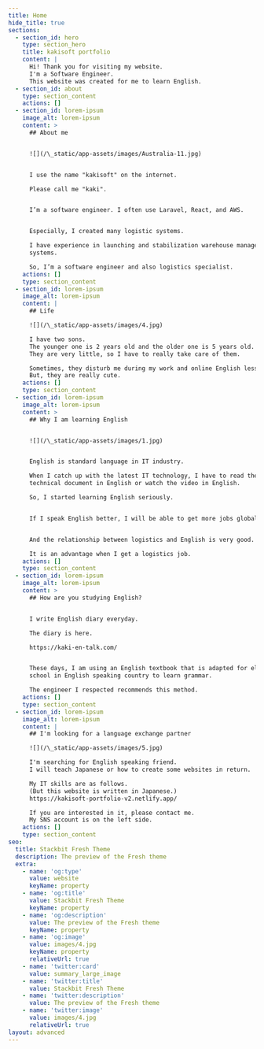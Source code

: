 ```yaml
---
title: Home
hide_title: true
sections:
  - section_id: hero
    type: section_hero
    title: kakisoft portfolio
    content: |
      Hi! Thank you for visiting my website.
      I'm a Software Engineer.  
      This website was created for me to learn English.
  - section_id: about
    type: section_content
    actions: []
  - section_id: lorem-ipsum
    image_alt: lorem-ipsum
    content: >
      ## About me


      ![](/\_static/app-assets/images/Australia-11.jpg)


      I use the name "kakisoft" on the internet.

      Please call me "kaki".


      I’m a software engineer. I often use Laravel, React, and AWS.


      Especially, I created many logistic systems.

      I have experience in launching and stabilization warehouse management
      systems.

      So, I’m a software engineer and also logistics specialist.
    actions: []
    type: section_content
  - section_id: lorem-ipsum
    image_alt: lorem-ipsum
    content: |
      ## Life

      ![](/\_static/app-assets/images/4.jpg)

      I have two sons.
      The younger one is 2 years old and the older one is 5 years old.
      They are very little, so I have to really take care of them.

      Sometimes, they disturb me during my work and online English lesson.
      But, they are really cute.
    actions: []
    type: section_content
  - section_id: lorem-ipsum
    image_alt: lorem-ipsum
    content: >
      ## Why I am learning English


      ![](/\_static/app-assets/images/1.jpg)


      English is standard language in IT industry.

      When I catch up with the latest IT technology, I have to read the
      technical document in English or watch the video in English.

      So, I started learning English seriously.


      If I speak English better, I will be able to get more jobs globally.


      And the relationship between logistics and English is very good.

      It is an advantage when I get a logistics job.
    actions: []
    type: section_content
  - section_id: lorem-ipsum
    image_alt: lorem-ipsum
    content: >
      ## How are you studying English?


      I write English diary everyday.  

      The diary is here.  

      https://kaki-en-talk.com/


      These days, I am using an English textbook that is adapted for elementary
      school in English speaking country to learn grammar.

      The engineer I respected recommends this method.
    actions: []
    type: section_content
  - section_id: lorem-ipsum
    image_alt: lorem-ipsum
    content: |
      ## I'm looking for a language exchange partner

      ![](/\_static/app-assets/images/5.jpg)

      I'm searching for English speaking friend.
      I will teach Japanese or how to create some websites in return.

      My IT skills are as follows.  
      (But this website is written in Japanese.)  
      https://kakisoft-portfolio-v2.netlify.app/

      If you are interested in it, please contact me.  
      My SNS account is on the left side.
    actions: []
    type: section_content
seo:
  title: Stackbit Fresh Theme
  description: The preview of the Fresh theme
  extra:
    - name: 'og:type'
      value: website
      keyName: property
    - name: 'og:title'
      value: Stackbit Fresh Theme
      keyName: property
    - name: 'og:description'
      value: The preview of the Fresh theme
      keyName: property
    - name: 'og:image'
      value: images/4.jpg
      keyName: property
      relativeUrl: true
    - name: 'twitter:card'
      value: summary_large_image
    - name: 'twitter:title'
      value: Stackbit Fresh Theme
    - name: 'twitter:description'
      value: The preview of the Fresh theme
    - name: 'twitter:image'
      value: images/4.jpg
      relativeUrl: true
layout: advanced
---
```


